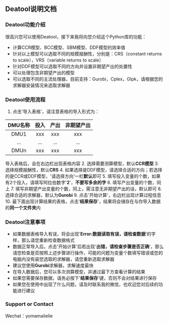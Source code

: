 ## Deatool说明文档

### Deatool功能介绍

很高兴您可以使用Deatool，接下来我将向您介绍这个Python库的功能：

- 计算CCR模型、BCC模型、SBM模型、DDF模型的效率值
- 针对以上模型可以选取不同的规模报酬性，分别是：CRS（constant returns to scale），VRS（variable returns to scale）
- 针对DDF模型可以选取不同的方向并设置非期望产出的处置性
- 可以处理包含非期望产出的模型
- 可以选取不同的主流处理器，目前支持：Gurobi，Cplex，Glpk，请根据您的求解器安装情况来选取求解器

### Deatool使用流程

1. 点击'导入表格'，请注意表格的导入形式为：

| DMU名称 | 投入 | 产出 |非期望产出|
| :------: | :------: | :------: | :------: |
| DMU1 | xxx | xxx | xxx |
| ... | ... | ... |... |
| DMUn | xxx | xxx | xxx|

导入表格后，会在右边栏出现表格内容
2. 选择需要测算模型，默认**CCR模型**
3. 选择规模报酬性，默认**CRS**
4. 如果选择是DDF模型，请选择合适的方向；若选择的是CCR或DDF模型，'请选择方向'一栏**默认**即可
5. 填写投入变量的个数，如果有2个投入，请填写阿拉伯数字'**2**'，**不要写多余的字**
6. 填写产出变量的个数，同上
7. 填写非期望产出变量的个数，同上，需注意无非期望产出的话，默认即可
8. 选择合适的求解器，默认为**Gurobi**
9. 点击'开始计算'，右边栏出现计算过程信息
10. 最下面出现计算结果的表格，点击'**结果保存**'，结果将会储存在与你导入数据的**同一个文件夹**内

### Deatool注意事项

- 如果数据表格导入有误，将会出现'**Error:数据读取有误，请检查数据**'的字样，那么请您重新检查数据格式
- 数据正常导入后，点击'开始计算'后若出现'**出错，请检查步骤是否正确**'，那么请您检查是否按照上述步骤进行操作，可能的问题为变量个数填写错误或您的电脑内没有装您选取的求解器，请您重新选取求解器
- 建议您使用**Gurobi**求解器，求解速度最快
- 在导入数据后，您可以多次测算模型，并通过最下方查看计算的结果
- 如果您需要保存数据，请务必按下'**结果保存**'键，否则不会对结果进行保存
- 如果您在使用中出现了什么问题，请及时联系我的微信，也欢迎您对后续的功能进行建议

### Support or Contact
Wechat：yomamalielie
